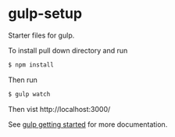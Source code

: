 # gulp-setup

Starter files for gulp.

To install pull down directory and run

```sh
$ npm install
```

Then run

```sh
$ gulp watch
```

Then vist http://localhost:3000/

See [gulp getting started](https://github.com/gulpjs/gulp/blob/master/docs/getting-started.md) for more documentation.
